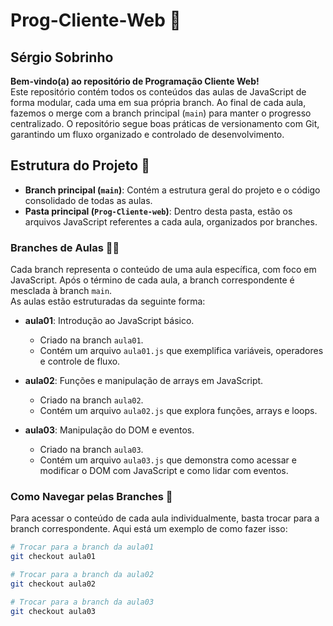 # Prog-Cliente-Web 🚀

## Sérgio Sobrinho

**Bem-vindo(a) ao repositório de Programação Cliente Web!**  
Este repositório contém todos os conteúdos das aulas de JavaScript de forma modular, cada uma em sua própria branch. Ao final de cada aula, fazemos o merge com a branch principal (`main`) para manter o progresso centralizado. O repositório segue boas práticas de versionamento com Git, garantindo um fluxo organizado e controlado de desenvolvimento.

## Estrutura do Projeto 📂

- **Branch principal (`main`)**: Contém a estrutura geral do projeto e o código consolidado de todas as aulas.
- **Pasta principal (`Prog-Cliente-web`)**: Dentro desta pasta, estão os arquivos JavaScript referentes a cada aula, organizados por branches.

### Branches de Aulas 👨‍🏫

Cada branch representa o conteúdo de uma aula específica, com foco em JavaScript. Após o término de cada aula, a branch correspondente é mesclada à branch `main`.  
As aulas estão estruturadas da seguinte forma:

- **aula01**: Introdução ao JavaScript básico.
  - Criado na branch `aula01`.
  - Contém um arquivo `aula01.js` que exemplifica variáveis, operadores e controle de fluxo.
  
- **aula02**: Funções e manipulação de arrays em JavaScript.
  - Criado na branch `aula02`.
  - Contém um arquivo `aula02.js` que explora funções, arrays e loops.

- **aula03**: Manipulação do DOM e eventos.
  - Criado na branch `aula03`.
  - Contém um arquivo `aula03.js` que demonstra como acessar e modificar o DOM com JavaScript e como lidar com eventos.

### Como Navegar pelas Branches 🌿

Para acessar o conteúdo de cada aula individualmente, basta trocar para a branch correspondente. Aqui está um exemplo de como fazer isso:

```bash
# Trocar para a branch da aula01
git checkout aula01

# Trocar para a branch da aula02
git checkout aula02

# Trocar para a branch da aula03
git checkout aula03
